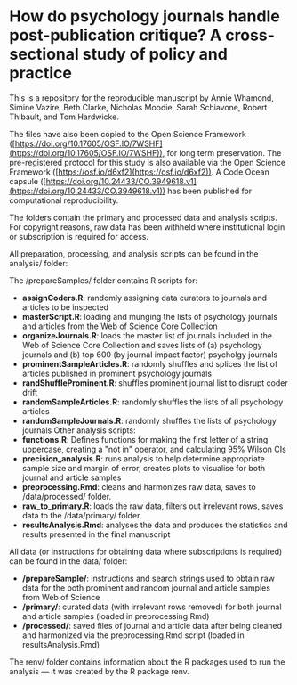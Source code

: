 # How do psychology journals handle post-publication critique? A cross-sectional study of policy and practice

This is a repository for the reproducible manuscript by Annie Whamond, Simine Vazire, Beth Clarke, Nicholas Moodie, Sarah Schiavone, Robert Thibault, and Tom Hardwicke.

The files have also been copied to the Open Science Framework ([https://doi.org/10.17605/OSF.IO/7WSHF](https://doi.org/10.17605/OSF.IO/7WSHF)), for long term preservation. The pre-registered protocol for this study is also available via the Open Science Framework ([https://osf.io/d6xf2](https://osf.io/d6xf2)). A Code Ocean capsule ([https://doi.org/10.24433/CO.3949618.v1](https://doi.org/10.24433/CO.3949618.v1)) has been published for computational reproducibility.

The folders contain the primary and processed data and analysis scripts. For copyright reasons, raw data has been withheld where institutional login or subscription is required for access. 

All preparation, processing, and analysis scripts can be found in the analysis/ folder:

The /prepareSamples/ folder contains R scripts for:
  - **assignCoders.R**: randomly assigning data curators to journals and articles to be inspected
  - **masterScript.R**: loading and munging the lists of psychology journals and articles from the Web of Science Core Collection
  - **organizeJournals.R**: loads the master list of journals included in the Web of Science Core Collection and saves lists of (a) psychology journals and (b) top 600 (by journal impact factor) psycholgy journals
  - **prominentSampleArticles.R**: randomly shuffles and splices the list of articles published in prominent psychology journals
  - **randShuffleProminent.R**: shuffles prominent journal list to disrupt coder drift
  - **randomSampleArticles.R**: randomly shuffles the lists of all psychology articles 
  - **randomSampleJournals.R**: randomly shuffles the lists of psychology journals
Other analysis scripts:
  - **functions.R**: Defines functions for making the first letter of a string uppercase, creating a "not in" operator, and calculating 95% Wilson CIs
  - **precision_analysis.R**: runs analysis to help determine appropriate sample size and margin of error, creates plots to visualise for both journal and article samples
  - **preprocessing.Rmd**: cleans and harmonizes raw data, saves to /data/processed/ folder.
  - **raw_to_primary.R**: loads the raw data, filters out irrelevant rows, saves data to the /data/primary/ folder
  - **resultsAnalysis.Rmd**: analyses the data and produces the statistics and results presented in the final manuscript
 
All data (or instructions for obtaining data where subscriptions is required) can be found in the data/ folder:

- **/prepareSample/**: instructions and search strings used to obtain raw data for the both prominent and random journal and article samples from Web of Science
- **/primary/**: curated data (with irrelevant rows removed) for both journal and article samples (loaded in preprocessing.Rmd)
- **/processed/**: saved files of journal and article data after being cleaned and harmonized via the preprocessing.Rmd script (loaded in resultsAnalysis.Rmd)

The renv/ folder contains information about the R packages used to run the analysis — it was created by the R package renv.
